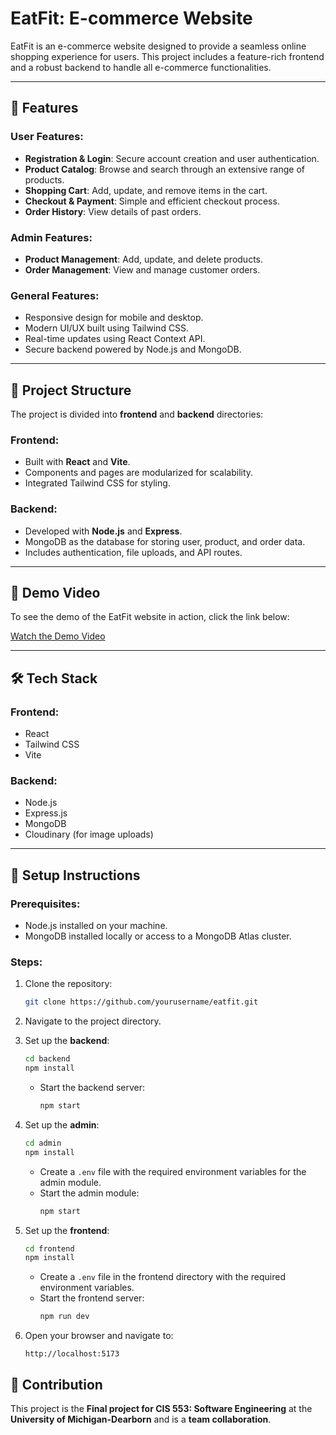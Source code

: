 # EatFit: E-commerce Website

EatFit is an e-commerce website designed to provide a seamless online shopping experience for users. This project includes a feature-rich frontend and a robust backend to handle all e-commerce functionalities.

---

## 🚀 Features

### User Features:
- **Registration & Login**: Secure account creation and user authentication.
- **Product Catalog**: Browse and search through an extensive range of products.
- **Shopping Cart**: Add, update, and remove items in the cart.
- **Checkout & Payment**: Simple and efficient checkout process.
- **Order History**: View details of past orders.

### Admin Features:
- **Product Management**: Add, update, and delete products.
- **Order Management**: View and manage customer orders.

### General Features:
- Responsive design for mobile and desktop.
- Modern UI/UX built using Tailwind CSS.
- Real-time updates using React Context API.
- Secure backend powered by Node.js and MongoDB.

---

## 📂 Project Structure

The project is divided into **frontend** and **backend** directories:

### Frontend:
- Built with **React** and **Vite**.
- Components and pages are modularized for scalability.
- Integrated Tailwind CSS for styling.

### Backend:
- Developed with **Node.js** and **Express**.
- MongoDB as the database for storing user, product, and order data.
- Includes authentication, file uploads, and API routes.

---

## 🎥 Demo Video

To see the demo of the EatFit website in action, click the link below:

[Watch the Demo Video](https://www.youtube.com/watch?v=8m1z62FcLus?autoplay=1)

---

## 🛠️ Tech Stack

### Frontend:
- React
- Tailwind CSS
- Vite

### Backend:
- Node.js
- Express.js
- MongoDB
- Cloudinary (for image uploads)

---

## 🔧 Setup Instructions

### Prerequisites:
- Node.js installed on your machine.
- MongoDB installed locally or access to a MongoDB Atlas cluster.

### Steps:

1. Clone the repository:
   ```bash
   git clone https://github.com/yourusername/eatfit.git
   ```

2. Navigate to the project directory.

3. Set up the **backend**:
   ```bash
   cd backend
   npm install
   ```

   - Start the backend server:
     ```bash
     npm start
     ```

4. Set up the **admin**:
   ```bash
   cd admin
   npm install
   ```
   - Create a `.env` file with the required environment variables for the admin module.
   - Start the admin module:
     ```bash
     npm start
     ```

5. Set up the **frontend**:
   ```bash
   cd frontend
   npm install
   ```
   - Create a `.env` file in the frontend directory with the required environment variables.
   - Start the frontend server:
     ```bash
     npm run dev
     ```

6. Open your browser and navigate to:
   ```
   http://localhost:5173
   ```
## 🤝 Contribution
This project is the **Final project for CIS 553: Software Engineering** at the **University of Michigan-Dearborn** and is a **team collaboration**.

